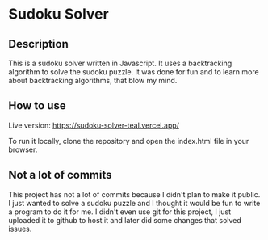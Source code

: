 # Sudoku Solver

## Description

This is a sudoku solver written in Javascript. It uses a backtracking algorithm to solve the sudoku puzzle.
It was done for fun and to learn more about backtracking algorithms, that blow my mind.

## How to use
Live version: https://sudoku-solver-teal.vercel.app/

To run it locally, clone the repository and open the index.html file in your browser.

## Not a lot of commits

This project has not a lot of commits because I didn't plan to make it public. I just wanted to solve a sudoku puzzle and I thought it would be fun to write a program to do it for me. I didn't even use git for this project, I just uploaded it to github to host it and later did some changes that solved issues.
